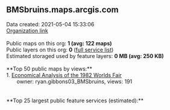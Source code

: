 <h2>BMSbruins.maps.arcgis.com</h2> Data created: 2021-05-04 15:33:06 <br /><a target='new' href='https://BMSbruins.maps.arcgis.com'>Organization link</a><br /><br />Public maps on this org: <b>1 (avg: 122 maps)</b><br />Public layers on this org: <b>0 </b>(<a target='new' href='https://services.arcgis.com/mHDBIiKMPwBOvR2u/ArcGIS/rest/services'>full service list</a>)<br />Estimated storaged used by feature layers: <b>0 MB (avg: 250 KB)</b><br /><br />**Top 50 public maps by views:**<br />  1. <a target='new' href='https://www.arcgis.com/home/item.html?id=b32a9f3e5daf4d268d9e69022a7c53c8'>Economical Analysis of the 1982 Worlds Fair</a> <br />  &nbsp;&nbsp;&nbsp;&nbsp; &nbsp;&nbsp;owner: ryan.gibbons03_BMSbruins, views: 191<br /><br /><br />**Top 25 largest public feature services (estimated):**<br />